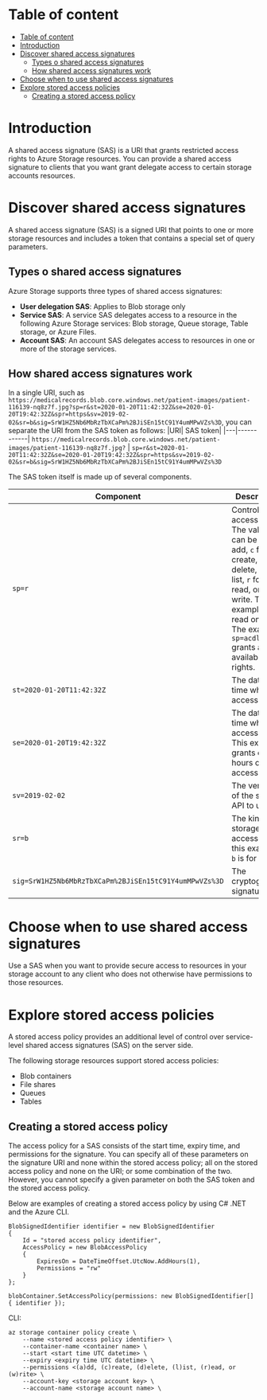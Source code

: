 # Table of content
- [Table of content](#table-of-content)
- [Introduction](#introduction)
- [Discover shared access signatures](#discover-shared-access-signatures)
  - [Types o shared access signatures](#types-o-shared-access-signatures)
  - [How shared access signatures work](#how-shared-access-signatures-work)
- [Choose when to use shared access signatures](#choose-when-to-use-shared-access-signatures)
- [Explore stored access policies](#explore-stored-access-policies)
  - [Creating a stored access policy](#creating-a-stored-access-policy)
# Introduction
A shared access signature (SAS) is a URI that grants restricted access rights to Azure Storage resources. You can provide a shared access signature to clients that you want grant delegate access to certain storage accounts resources.

# Discover shared access signatures
A shared access signature (SAS) is a signed URI that points to one or more storage resources and includes a token that contains a special set of query parameters.

## Types o shared access signatures
Azure Storage supports three types of shared access signatures:
- **User delegation SAS**: Applies to Blob storage only
- **Service SAS**: A service SAS delegates access to a resource in the following Azure Storage services: Blob storage, Queue storage, Table storage, or Azure Files.
- **Account SAS**: An account SAS delegates access to resources in one or more of the storage services.

## How shared access signatures work
In a single URI, such as `https://medicalrecords.blob.core.windows.net/patient-images/patient-116139-nq8z7f.jpg?sp=r&st=2020-01-20T11:42:32Z&se=2020-01-20T19:42:32Z&spr=https&sv=2019-02-02&sr=b&sig=SrW1HZ5Nb6MbRzTbXCaPm%2BJiSEn15tC91Y4umMPwVZs%3D`, you can separate the URI from the SAS token as follows:
|URI|	SAS token|
|---|------------|
`https://medicalrecords.blob.core.windows.net/patient-images/patient-116139-nq8z7f.jpg?` |	`sp=r&st=2020-01-20T11:42:32Z&se=2020-01-20T19:42:32Z&spr=https&sv=2019-02-02&sr=b&sig=SrW1HZ5Nb6MbRzTbXCaPm%2BJiSEn15tC91Y4umMPwVZs%3D`

The SAS token itself is made up of several components.

|Component	|Description|
|-----------|-----------|
`sp=r` |	Controls the access rights. The values can be `a` for add, `c` for create, `d` for delete, `l` for list, `r` for read, or `w` for write. This example is read only. The example `sp=acdlrw` grants all the available rights.
`st=2020-01-20T11:42:32Z`|	The date and time when access starts.
`se=2020-01-20T19:42:32Z`|	The date and time when access ends. This example grants eight hours of access.
`sv=2019-02-02`|	The version of the storage API to use.
`sr=b`|	The kind of storage being accessed. In this example, `b` is for blob.
`sig=SrW1HZ5Nb6MbRzTbXCaPm%2BJiSEn15tC91Y4umMPwVZs%3D`|	The cryptographic signature.

# Choose when to use shared access signatures
Use a SAS when you want to provide secure access to resources in your storage account to any client who does not otherwise have permissions to those resources.

# Explore stored access policies
A stored access policy provides an additional level of control over service-level shared access signatures (SAS) on the server side.

The following storage resources support stored access policies:
- Blob containers
- File shares
- Queues
- Tables

## Creating a stored access policy
The access policy for a SAS consists of the start time, expiry time, and permissions for the signature. You can specify all of these parameters on the signature URI and none within the stored access policy; all on the stored access policy and none on the URI; or some combination of the two. However, you cannot specify a given parameter on both the SAS token and the stored access policy.

Below are examples of creating a stored access policy by using C# .NET and the Azure CLI.
```
BlobSignedIdentifier identifier = new BlobSignedIdentifier
{
    Id = "stored access policy identifier",
    AccessPolicy = new BlobAccessPolicy
    {
        ExpiresOn = DateTimeOffset.UtcNow.AddHours(1),
        Permissions = "rw"
    }
};

blobContainer.SetAccessPolicy(permissions: new BlobSignedIdentifier[] { identifier });
```

CLI:
```
az storage container policy create \
    --name <stored access policy identifier> \
    --container-name <container name> \
    --start <start time UTC datetime> \
    --expiry <expiry time UTC datetime> \
    --permissions <(a)dd, (c)reate, (d)elete, (l)ist, (r)ead, or (w)rite> \
    --account-key <storage account key> \
    --account-name <storage account name> \
```